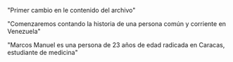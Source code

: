 "Primer cambio en le contenido del archivo"

"Comenzaremos contando la historia de una persona común y corriente en Venezuela"

"Marcos Manuel es una persona de 23 años de edad radicada en Caracas, estudiante de medicina"